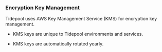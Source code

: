 ### Encryption Key Management

Tidepool uses AWS Key Management Service (KMS) for encryption key management.

- KMS keys are unique to Tidepool environments and services.

- KMS keys are automatically rotated yearly.